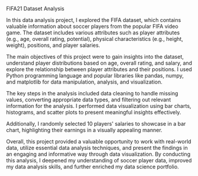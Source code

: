 FIFA21 Dataset Analysis

In this data analysis project, I explored the FIFA dataset, which contains valuable information about soccer players from the popular FIFA video game. The dataset includes various attributes such as player attributes (e.g., age, overall rating, potential), physical characteristics (e.g., height, weight), positions, and player salaries.

The main objectives of this project were to gain insights into the dataset, understand player distributions based on age, overall rating, and salary, and explore the relationship between player attributes and their positions. I used Python programming language and popular libraries like pandas, numpy, and matplotlib for data manipulation, analysis, and visualization.

The key steps in the analysis included data cleaning to handle missing values, converting appropriate data types, and filtering out relevant information for the analysis. I performed data visualization using bar charts, histograms, and scatter plots to present meaningful insights effectively.

Additionally, I randomly selected 10 players' salaries to showcase in a bar chart, highlighting their earnings in a visually appealing manner.

Overall, this project provided a valuable opportunity to work with real-world data, utilize essential data analysis techniques, and present the findings in an engaging and informative way through data visualization. By conducting this analysis, I deepened my understanding of soccer player data, improved my data analysis skills, and further enriched my data science portfolio.

